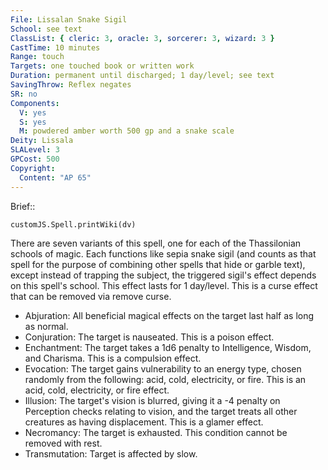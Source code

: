 ```yaml
---
File: Lissalan Snake Sigil
School: see text
ClassList: { cleric: 3, oracle: 3, sorcerer: 3, wizard: 3 }
CastTime: 10 minutes
Range: touch
Targets: one touched book or written work
Duration: permanent until discharged; 1 day/level; see text
SavingThrow: Reflex negates
SR: no
Components:
  V: yes
  S: yes
  M: powdered amber worth 500 gp and a snake scale
Deity: Lissala
SLALevel: 3
GPCost: 500
Copyright:
  Content: "AP 65"
---
```

Brief::

```dataviewjs
customJS.Spell.printWiki(dv)
```

There are seven variants of this spell, one for each of the Thassilonian schools of magic. Each functions like sepia snake sigil (and counts as that spell for the purpose of combining other spells that hide or garble text), except instead of trapping the subject, the triggered sigil's effect depends on this spell's school. This effect lasts for 1 day/level. This is a curse effect that can be removed via remove curse.  

- Abjuration: All beneficial magical effects on the target last half as long as normal.  
- Conjuration: The target is nauseated. This is a poison effect.
- Enchantment: The target takes a 1d6 penalty to Intelligence, Wisdom, and Charisma. This is a compulsion effect.
- Evocation: The target gains vulnerability to an energy type, chosen randomly from the following: acid, cold, electricity, or fire. This is an acid, cold, electricity, or fire effect.
- Illusion: The target's vision is blurred, giving it a -4 penalty on Perception checks relating to vision, and the target treats all other creatures as having displacement. This is a glamer effect.
- Necromancy: The target is exhausted. This condition cannot be removed with rest.
- Transmutation: Target is affected by slow.

